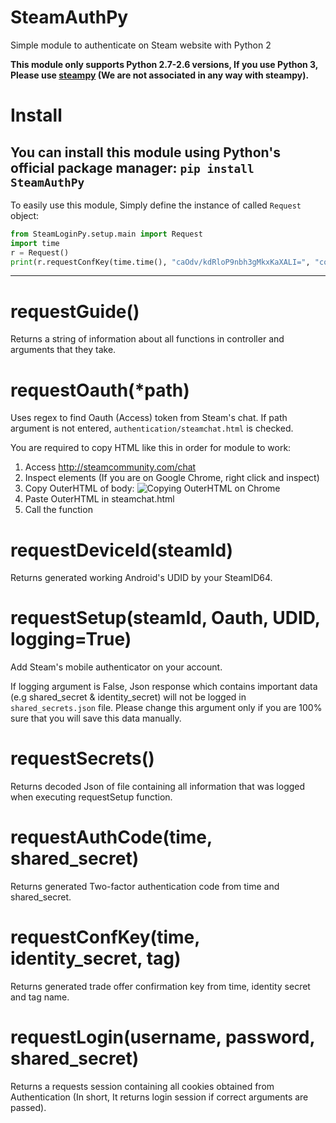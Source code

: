 # SteamAuthPy
Simple module to authenticate on Steam website with Python 2

**This module only supports Python 2.7-2.6 versions, If you use Python 3, Please use [steampy](https://github.com/bukson/steampy) (We are not associated in any way with steampy).**

# Install
You can install this module using Python's official package manager:
`pip install SteamAuthPy`
---

To easily use this module, Simply define the instance of called `Request` object:

```python
from SteamLoginPy.setup.main import Request
import time
r = Request()
print(r.requestConfKey(time.time(), "caOdv/kdRloP9nbh3gMkxKaXALI=", "conf"))
```
---
# requestGuide()

Returns a string of information about all functions in controller and arguments that they take.

# requestOauth(*path)

Uses regex to find Oauth (Access) token from Steam's chat. If path argument is not entered, `authentication/steamchat.html` is checked.

You are required to copy HTML like this in order for module to work:

1. Access http://steamcommunity.com/chat
2. Inspect elements (If you are on Google Chrome, right click and inspect)
3. Copy OuterHTML of body:
![Copying OuterHTML on Chrome](http://i.imgur.com/o85L6uy.png)
4. Paste OuterHTML in steamchat.html
5. Call the function

# requestDeviceId(steamId)

Returns generated working Android's UDID by your SteamID64.

# requestSetup(steamId, Oauth, UDID, logging=True)

Add Steam's mobile authenticator on your account.

If logging argument is False, Json response which contains important data (e.g shared_secret & identity_secret) will not be logged in `shared_secrets.json` file. Please change this argument only if you are 100% sure that you will save this data manually.

# requestSecrets()

Returns decoded Json of file containing all information that was logged when executing requestSetup function.

# requestAuthCode(time, shared_secret)

Returns generated Two-factor authentication code from time and shared_secret.

# requestConfKey(time, identity_secret, tag)

Returns generated trade offer confirmation key from time, identity secret and tag name.

# requestLogin(username, password, shared_secret)

Returns a requests session containing all cookies obtained from Authentication (In short, It returns login session if correct arguments are passed).

